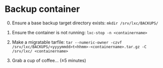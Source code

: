 # Backup container

0. Ensure a base backup target directory exists: `mkdir /srv/lxc/BACKUPS/`

0. Ensure the container is not running: `lxc-stop -n <containername>`

2. Make a migratable tarfile: `tar --numeric-owner -czvf /srv/lxc/BACKUPS/<yyyymmdd>t<hhmm>-<containername>.tar.gz -C /srv/lxc/ <containername>`

3. Grab a cup of coffee... (±5 minutes)